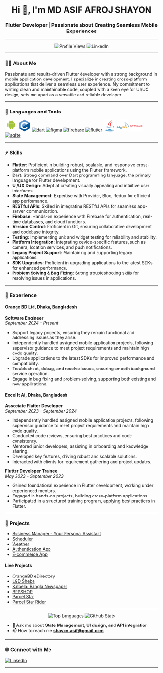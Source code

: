 <h1 align="center">Hi 👋, I'm MD ASIF AFROJ SHAYON</h1>
<h3 align="center">Flutter Developer | Passionate about Creating Seamless Mobile Experiences</h3>

---

<p align="center">
    <img src="https://komarev.com/ghpvc/?username=AAShayon&label=Profile%20views&color=0e75b6&style=flat" alt="Profile Views" />
    <a href="https://linkedin.com/in/aashayon" target="_blank">
        <img src="https://img.shields.io/badge/LinkedIn-Connect-blue?style=flat-square&logo=linkedin" alt="LinkedIn" />
    </a>
</p>

---

### 👨‍💻 **About Me**

<p align="left">
    Passionate and results-driven Flutter developer with a strong background in mobile application development. I specialize in creating cross-platform applications that deliver a seamless user experience. My commitment to writing clean and maintainable code, coupled with a keen eye for UI/UX design, sets me apart as a versatile and reliable developer.
</p>

---

### 🔧 **Languages and Tools**

<p align="left">
    <a href="https://developer.android.com" target="_blank"><img src="https://raw.githubusercontent.com/devicons/devicon/master/icons/android/android-original-wordmark.svg" alt="android" width="40" height="40"/></a>
    <a href="https://www.cprogramming.com/" target="_blank"><img src="https://raw.githubusercontent.com/devicons/devicon/master/icons/c/c-original.svg" alt="c" width="40" height="40"/></a>
    <a href="https://dart.dev" target="_blank"><img src="https://www.vectorlogo.zone/logos/dartlang/dartlang-icon.svg" alt="dart" width="40" height="40"/></a>
    <a href="https://www.figma.com/" target="_blank"><img src="https://www.vectorlogo.zone/logos/figma/figma-icon.svg" alt="figma" width="40" height="40"/></a>
    <a href="https://firebase.google.com/" target="_blank"><img src="https://www.vectorlogo.zone/logos/firebase/firebase-icon.svg" alt="firebase" width="40" height="40"/></a>
    <a href="https://flutter.dev" target="_blank"><img src="https://www.vectorlogo.zone/logos/flutterio/flutterio-icon.svg" alt="flutter" width="40" height="40"/></a>
    <a href="https://www.java.com" target="_blank"><img src="https://raw.githubusercontent.com/devicons/devicon/master/icons/java/java-original.svg" alt="java" width="40" height="40"/></a>
    <a href="https://www.mysql.com/" target="_blank"><img src="https://raw.githubusercontent.com/devicons/devicon/master/icons/mysql/mysql-original-wordmark.svg" alt="mysql" width="40" height="40"/></a>
    <a href="https://www.oracle.com/" target="_blank"><img src="https://raw.githubusercontent.com/devicons/devicon/master/icons/oracle/oracle-original.svg" alt="oracle" width="40" height="40"/></a>
    <a href="https://www.sqlite.org/" target="_blank"><img src="https://www.vectorlogo.zone/logos/sqlite/sqlite-icon.svg" alt="sqlite" width="40" height="40"/></a>
</p>

---

### ⚡ **Skills**

- **Flutter**: Proficient in building robust, scalable, and responsive cross-platform mobile applications using the Flutter framework.
- **Dart**: Strong command over Dart programming language, the primary language for Flutter development.
- **UI/UX Design**: Adept at creating visually appealing and intuitive user interfaces.
- **State Management**: Expertise with Provider, Bloc, Redux for efficient app performance.
- **RESTful APIs**: Skilled in integrating RESTful APIs for seamless app-server communication.
- **Firebase**: Hands-on experience with Firebase for authentication, real-time databases, and cloud functions.
- **Version Control**: Proficient in Git, ensuring collaborative development and codebase integrity.
- **Testing**: Implementing unit and widget testing for reliability and stability.
- **Platform Integration**: Integrating device-specific features, such as camera, location services, and push notifications.
- **Legacy Project Support**: Maintaining and supporting legacy applications.
- **SDK Upgrades**: Proficient in upgrading applications to the latest SDKs for enhanced performance.
- **Problem Solving & Bug Fixing**: Strong troubleshooting skills for resolving issues in applications.

---

### 💼 **Experience**

#### **Orange BD Ltd, Dhaka, Bangladesh**
**Software Engineer**  
*September 2024 - Present*  

- Support legacy projects, ensuring they remain functional and addressing issues as they arise.
- Independently handled assigned mobile application projects, following supervisor guidance to meet project requirements and maintain high code quality.
- Upgrade applications to the latest SDKs for improved performance and compatibility.
- Troubleshoot, debug, and resolve issues, ensuring smooth background service operation.
- Engage in bug fixing and problem-solving, supporting both existing and new applications.

#### **Excel It Ai, Dhaka, Bangladesh**  
**Associate Flutter Developer**  
*September 2023 - September 2024*

- Independently handled assigned mobile application projects, following supervisor guidance to meet project requirements and maintain high code quality.
- Conducted code reviews, ensuring best practices and code consistency.
- Mentored junior developers, assisting in onboarding and knowledge sharing.
- Developed key features, driving robust and scalable solutions.
- Interacted with clients for requirement gathering and project updates.

**Flutter Developer Trainee**  
*May 2023 - September 2023*

- Gained foundational experience in Flutter development, working under experienced mentors.
- Engaged in hands-on projects, building cross-platform applications.
- Participated in a structured training program, applying best practices in Flutter.

---

### 📂 **Projects**

- [Business Manager - Your Personal Assistant](https://github.com/AAShayon/Buisness-Manager)
- [Scheduler](https://github.com/AAShayon/scheduler.git)
- [Weather](https://github.com/AAShayon/weather.git)
- [Authentication App](https://github.com/AAShayon/authentication_app)
- [E-commerce App](https://github.com/AAShayon01/ecmrs_ui_cwt.git)

#### **Live Projects**
- [OrangeBD eDirectory](https://play.google.com/store/apps/details?id=apps.orangebd.orangebdedirectory&hl=en&pli=1)
- [LGD Sheba](https://play.google.com/store/apps/details?id=apps.orangebd.lgdsheba&hl=en)
- [Kalbela: Bangla Newspaper](https://play.google.com/store/apps/details?id=apps.newspaper.kalbela&hl=en)
- [BPPSHOP](https://play.google.com/store/apps/details?id=com.excelitai.bppshopapp&hl=en_US&pli=1)
- [Parcel Star](https://play.google.com/store/apps/details?id=com.parcelstar.bd)
- [Parcel Star Rider](https://play.google.com/store/apps/details?id=com.parcelstar.rider&hl=en_US)

---

<p align="center">
    <img src="https://github-readme-stats.vercel.app/api/top-langs?username=AAShayon&show_icons=true&locale=en&layout=compact" alt="Top Languages" />
    <img src="https://github-readme-stats.vercel.app/api?username=AAShayon&show_icons=true&locale=en" alt="GitHub Stats" />
</p>

- 💬 Ask me about **State Management, UI design, and API integration**
- 📫 How to reach me **shayon.asif@gmail.com**

---

### 🌐 **Connect with Me**

<p align="left">
    <a href="https://linkedin.com/in/aashayon" target="_blank"><img align="center" src="https://raw.githubusercontent.com/rahuldkjain/github-profile-readme-generator/master/src/images/icons/Social/linked-in-alt.svg" alt="LinkedIn" height="30" width="40" /></a>
</p>

---

<!-- Feel free to add more interactive badges, animations, or images to enhance the design further -->
